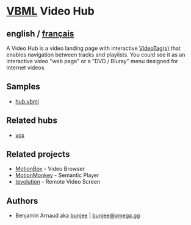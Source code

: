 # [VBML](README.md) Video Hub

## english / [français](fr/VideoHub.md)

A Video Hub is a video landing page with interactive [VideoTag(s)](VideoTag.md) that enables
navigation between tracks and playlists. You could see it as an interactive video "web page" or a
"DVD / Bluray" menu designed for Internet videos.

## Samples

- [hub.vbml](samples/track/hub.vbml)

## Related hubs

- [vox](https://omega.gg/vox/sources)

## Related projects

- [MotionBox](https://omega.gg/MotionBox/sources) - Video Browser
- [MotionMonkey](https://omega.gg/MotionMonkey) - Semantic Player
- [tevolution](https://omega.gg/tevolution) - Remote Video Screen

## Authors

- Benjamin Arnaud aka [bunjee](https://bunjee.me) | <bunjee@omega.gg>
